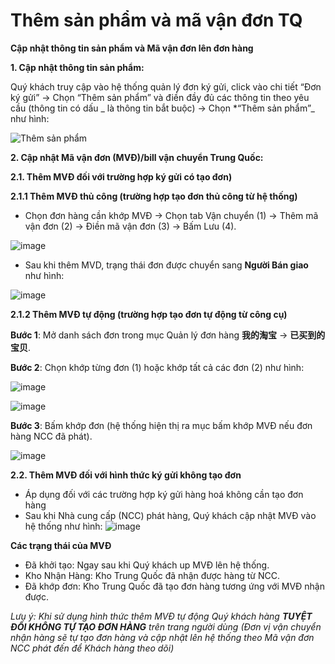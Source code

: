 # Thêm sản phẩm và mã vận đơn TQ

**Cập nhật thông tin sản phẩm và Mã vận đơn lên đơn hàng**

**1. Cập nhật thông tin sản phẩm:**

Quý khách truy cập vào hệ thống quản lý đơn ký gửi, click vào chi tiết “Đơn ký gửi” -> Chọn “Thêm sản phẩm” và điền đầy đủ các thông tin theo yêu cầu (thông tin có dấu _ là thông tin bắt buộc) -> Chọn \*“Thêm sản phẩm”_ như hình:

![Thêm sản phẩm](https://user-images.githubusercontent.com/73226975/122751919-8d38ec00-d2ba-11eb-9792-a58939c1c41c.png)

**2. Cập nhật Mã vận đơn (MVĐ)/bill vận chuyển Trung Quốc:**

**2.1. Thêm MVĐ đối với trường hợp ký gửi có tạo đơn)**

**2.1.1 Thêm MVĐ thủ công (trường hợp tạo đơn thủ công từ hệ thống)**

* Chọn đơn hàng cần khớp MVĐ -> Chọn tab Vận chuyển (1) -> Thêm mã vận đơn (2) -> Điền mã vận đơn (3) -> Bấm Lưu (4).

![image](https://user-images.githubusercontent.com/73226975/122752864-a7bf9500-d2bb-11eb-819f-535b02827f68.png)

* Sau khi thêm MVD, trạng thái đơn được chuyển sang **Người Bán giao** như hình:

![image](https://user-images.githubusercontent.com/73226975/122752982-cb82db00-d2bb-11eb-83a1-e5c7ae903c4d.png)

**2.1.2 Thêm MVĐ tự động (trường hợp tạo đơn tự động từ công cụ)**

**Bước 1**: Mở danh sách đơn trong mục Quản lý đơn hàng **我的淘宝** -> **已买到的宝贝**.

**Bước 2**: Chọn khớp từng đơn (1) hoặc khớp tất cả các đơn (2) như hình:

![image](https://user-images.githubusercontent.com/85599407/130724361-cf74f39e-25e5-4293-b084-5754e423e280.png)

![image](https://user-images.githubusercontent.com/85599407/130724415-973e5835-09a8-47ca-80d6-933cfdbe398c.png)

**Bước 3**: Bấm khớp đơn (hệ thống hiện thị ra mục bấm khớp MVĐ nếu đơn hàng NCC đã phát).

![image](https://user-images.githubusercontent.com/85599407/130724454-c103660e-9d4e-48d1-8d2b-a2539867fe31.png)

**2.2. Thêm MVĐ đối với hình thức ký gửi không tạo đơn**

* Áp dụng đối với các trường hợp ký gửi hàng hoá không cần tạo đơn hàng
* Sau khi Nhà cung cấp (NCC) phát hàng, Quý khách cập nhật MVĐ vào hệ thống như hình: ![image](https://user-images.githubusercontent.com/85599407/127981678-bee0779b-d1c1-4ab8-9d90-3bc38ef92298.png)

**Các trạng thái của MVĐ**

* Đã khởi tạo: Ngay sau khi Quý khách up MVĐ lên hệ thống.
* Kho Nhận Hàng: Kho Trung Quốc đã nhận được hàng từ NCC.
* Đã khớp đơn: Kho Trung Quốc đã tạo đơn hàng tương ứng với MVĐ nhận được.

_Lưu ý: Khi sử dụng hình thức thêm MVĐ tự động Quý khách hàng **TUYỆT ĐỐI KHÔNG TỰ TẠO ĐƠN HÀNG** trên trang người dùng (Đơn vị vận chuyển nhận hàng sẽ tự tạo đơn hàng và cập nhật lên hệ thống theo Mã vận đơn NCC phát đến để Khách hàng theo dõi)_
